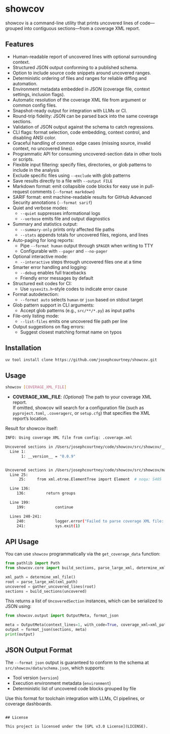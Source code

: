 # showcov

showcov is a command-line utility that prints uncovered lines of code—grouped into contiguous sections—from a coverage XML report.

## Features

- Human-readable report of uncovered lines with optional surrounding context.  
- Structured JSON output conforming to a published schema.  
- Option to include source code snippets around uncovered ranges.  
- Deterministic ordering of files and ranges for reliable diffing and automation.  
- Environment metadata embedded in JSON (coverage file, context settings, inclusion flags).  
- Automatic resolution of the coverage XML file from argument or common config files.  
- Snapshot-ready output for integration with LLMs or CI.  
- Round-trip fidelity: JSON can be parsed back into the same coverage sections.  
- Validation of JSON output against the schema to catch regressions.  
- CLI flags: format selection, code embedding, context control, and disabling ANSI color.  
- Graceful handling of common edge cases (missing source, invalid context, no uncovered lines).  
- Programmatic API for consuming uncovered-section data in other tools or scripts.  
- Flexible input filtering: specify files, directories, or glob patterns to include in the analysis  
- Exclude specific files using `--exclude` with glob patterns  
- Save results directly to a file with `--output FILE`  
- Markdown format: emit collapsible code blocks for easy use in pull-request comments (`--format markdown`)  
- SARIF format: emit machine-readable results for GitHub Advanced Security annotations (`--format sarif`)
- Quiet and verbose modes:
  - `--quiet` suppresses informational logs
  - `--verbose` emits file and output diagnostics
- Summary and statistics output:
  - `--summary-only` prints only affected file paths
  - `--stats` appends totals for uncovered files, regions, and lines
- Auto-paging for long reports:
  - Pipe `--format human` output through `$PAGER` when writing to TTY
  - Configurable with `--pager` and `--no-pager`
- Optional interactive mode:
  - `--interactive` steps through uncovered files one at a time
- Smarter error handling and logging:
  - `--debug` enables full tracebacks
  - Friendly error messages by default
- Structured exit codes for CI:
  - Use `sysexits.h`–style codes to indicate error cause
- Format autodetection:
  - `--format auto` selects `human` or `json` based on stdout target
- Glob pattern support in CLI arguments:
  - Accept glob patterns (e.g., `src/**/*.py`) as input paths
- File-only listing mode:
  - `--list-files` emits one uncovered file path per line
- Output suggestions on flag errors:
  - Suggest closest matching format name on typos

## Installation

```bash
uv tool install clone https://github.com/josephcourtney/showcov.git
```

## Usage

```bash
showcov [COVERAGE_XML_FILE]
```

- **COVERAGE_XML_FILE**: _(Optional)_ The path to your coverage XML report.  
  If omitted, showcov will search for a configuration file (such as `pyproject.toml`, `.coveragerc`, or `setup.cfg`) that specifies the XML report’s location.

Result for showcov itself:

```bash
INFO: Using coverage XML file from config: .coverage.xml

Uncovered sections in /Users/josephcourtney/code/showcov/src/showcov/__version__.py:
  Line 1:
       1: __version__ = "0.0.9"


Uncovered sections in /Users/josephcourtney/code/showcov/src/showcov/main.py:
  Line 25:
      25:     from xml.etree.ElementTree import Element  # noqa: S405

  Line 136:
     136:         return groups

  Line 199:
     199:             continue

  Lines 240-241:
     240:             logger.error("Failed to parse coverage XML file: %s", xml_file)
     241:             sys.exit(1)
```


## API Usage

You can use `showcov` programmatically via the `get_coverage_data` function:

```python
from pathlib import Path
from showcov.core import build_sections, parse_large_xml, determine_xml_file, gather_uncovered_lines

xml_path = determine_xml_file()
root = parse_large_xml(xml_path)
uncovered = gather_uncovered_lines(root)
sections = build_sections(uncovered)
````

This returns a list of `UncoveredSection` instances, which can be serialized to JSON using:

```python
from showcov.output import OutputMeta, format_json

meta = OutputMeta(context_lines=1, with_code=True, coverage_xml=xml_path, color=False)
output = format_json(sections, meta)
print(output)
```

## JSON Output Format

The `--format json` output is guaranteed to conform to the schema at `src/showcov/data/schema.json`, which supports:

- Tool version (`version`)
- Execution environment metadata (`environment`)
- Deterministic list of uncovered code blocks grouped by file

Use this format for toolchain integration with LLMs, CI pipelines, or coverage dashboards.
```

## License

This project is licensed under the [GPL v3.0 License](LICENSE).
